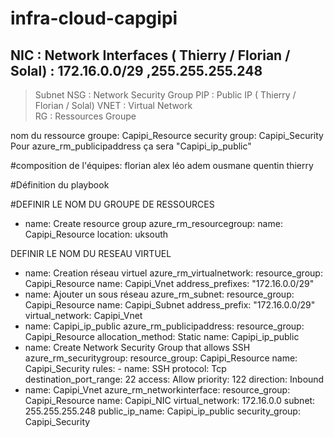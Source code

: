 # infra-cloud-capgipi

## NIC : Network Interfaces ( Thierry / Florian / Solal) : 172.16.0.0/29 ,255.255.255.248
> Subnet
> NSG : Network Security Group
> PIP : Public IP ( Thierry / Florian / Solal)
> VNET : Virtual Network  
> RG : Ressources Groupe 

nom du ressource groupe: Capipi_Resource
security group: Capipi_Security
Pour azure_rm_publicipaddress ça sera "Capipi_ip_public"

#composition de l'équipes:
florian
alex
léo
adem
ousmane
quentin
thierry

#Définition du playbook

#DEFINIR LE NOM DU GROUPE DE RESSOURCES
- name: Create resource group
  azure_rm_resourcegroup:
    name: Capipi_Resource
    location: uksouth
    
DEFINIR LE NOM DU RESEAU VIRTUEL
- name: Creation réseau virtuel
  azure_rm_virtualnetwork:
    resource_group: Capipi_Resource
    name: Capipi_Vnet
    address_prefixes: "172.16.0.0/29"
- name: Ajouter un sous réseau
  azure_rm_subnet:
    resource_group: Capipi_Resource
    name: Capipi_Subnet
    address_prefix: "172.16.0.0/29"
    virtual_network: Capipi_Vnet
- name: Capipi_ip_public
  azure_rm_publicipaddress:
    resource_group: Capipi_Resource
    allocation_method: Static
    name: Capipi_ip_public
- name: Create Network Security Group that allows SSH
  azure_rm_securitygroup:
    resource_group: Capipi_Resource
    name: Capipi_Security
    rules:
      - name: SSH
        protocol: Tcp
        destination_port_range: 22
        access: Allow
        priority: 122
        direction: Inbound
- name: Capipi_Vnet
  azure_rm_networkinterface:
    resource_group: Capipi_Resource
    name: Capipi_NIC
    virtual_network: 172.16.0.0
    subnet: 255.255.255.248
    public_ip_name: Capipi_ip_public
    security_group: Capipi_Security
